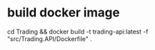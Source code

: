 # build docker image
cd Trading && docker build -t trading-api:latest -f "src/Trading.API/Dockerfile" .
